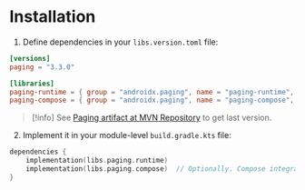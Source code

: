 # Installation
1. Define dependencies in your `libs.version.toml` file:
```toml
[versions]
paging = "3.3.0"

[libraries]
paging-runtime = { group = "androidx.paging", name = "paging-runtime", version.ref = "paging" }  
paging-compose = { group = "androidx.paging", name = "paging-compose", version.ref = "paging" }
```
>[!info] See [Paging artifact at MVN Repository](https://mvnrepository.com/artifact/androidx.paging/paging-runtime) to get last version.

2. Implement it in your module-level `build.gradle.kts` file:
```kotlin
dependencies {  
    implementation(libs.paging.runtime)  
    implementation(libs.paging.compose)  // Optionally. Compose integration
}